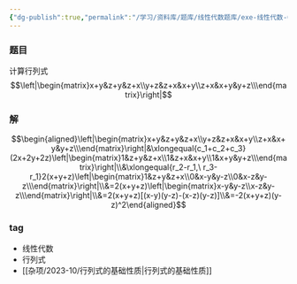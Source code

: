 ```yaml
---
{"dg-publish":true,"permalink":"/学习/资料库/题库/线性代数题库/exe-线性代数-00000007/","dgPassFrontmatter":true}
---
```


### 题目
计算行列式
$$\left|\begin{matrix}x+y&z+y&z+x\\y+z&z+x&x+y\\z+x&x+y&y+z\\\end{matrix}\right|$$
### 解
$$\begin{aligned}\left|\begin{matrix}x+y&z+y&z+x\\y+z&z+x&x+y\\z+x&x+y&y+z\\\end{matrix}\right|&\xlongequal{c_1+c_2+c_3}(2x+2y+2z)\left|\begin{matrix}1&z+y&z+x\\1&z+x&x+y\\1&x+y&y+z\\\end{matrix}\right|\\&\xlongequal{r_2-r_1,\ r_3-r_1}2(x+y+z)\left|\begin{matrix}1&z+y&z+x\\0&x-y&y-z\\0&x-z&y-z\\\end{matrix}\right|\\&=2(x+y+z)\left|\begin{matrix}x-y&y-z\\x-z&y-z\\\end{matrix}\right|\\&=2(x+y+z)[(x-y)(y-z)-(x-z)(y-z)]\\&=-2(x+y+z)(y-z)^2\end{aligned}$$
### tag
- 线性代数
- 行列式
- [[杂项/2023-10/行列式的基础性质\|行列式的基础性质]]